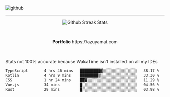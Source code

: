 ![github](https://media.discordapp.net/attachments/881363147364118528/1142610121697021952/background.png?width=1000&height=300)<br>
___
<p align="center">
  <img alt="Github Streak Stats" src="https://streak-stats.demolab.com?user=Azuyamat&theme=transparent&hide_border=true"/>
</p><br>
<p align="center">
      <strong>Portfolio</strong> https://azuyamat.com
</p><br>

Stats not 100% accurate because WakaTime isn't installed on all my IDEs
<!--START_SECTION:waka-->

```txt
TypeScript       4 hrs 46 mins   █████████▓░░░░░░░░░░░░░░░   38.17 %
Kotlin           4 hrs 9 mins    ████████▒░░░░░░░░░░░░░░░░   33.30 %
CSS              1 hr 24 mins    ██▓░░░░░░░░░░░░░░░░░░░░░░   11.29 %
Vue.js           34 mins         █░░░░░░░░░░░░░░░░░░░░░░░░   04.56 %
Rust             29 mins         █░░░░░░░░░░░░░░░░░░░░░░░░   03.98 %
```

<!--END_SECTION:waka-->
